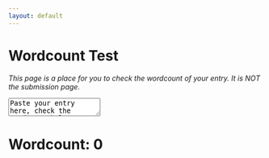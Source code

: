 ```yaml
---
layout: default
---
```

# Wordcount Test

*This page is a place for you to check the wordcount of your entry. It is NOT the submission page.*

<textarea id="countableArea">
Paste your entry here, check the wordcount below
</textarea>

<h1> Wordcount: <span class="result-count" id="result__words">0</span> </h3>
